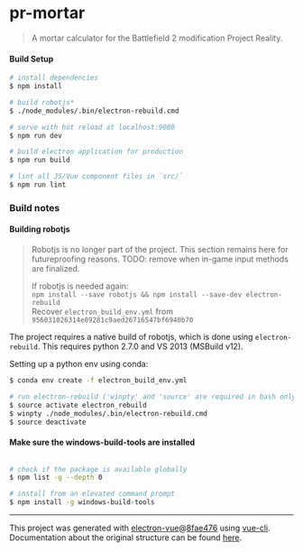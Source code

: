 # pr-mortar

> A mortar calculator for the Battlefield 2 modification Project Reality.

#### Build Setup

```bash
# install dependencies
$ npm install

# build robotjs*
$ ./node_modules/.bin/electron-rebuild.cmd

# serve with hot reload at localhost:9080
$ npm run dev

# build electron application for production
$ npm run build

# lint all JS/Vue component files in `src/`
$ npm run lint

```

### Build notes

#### Building robotjs

> Robotjs is no longer part of the project.
> This section remains here for futureproofing reasons.
> TODO: remove when in-game input methods are finalized.
>
> If robotjs is needed again:  
> `npm install --save robotjs && npm install --save-dev electron-rebuild`  
> Recover `electron_build_env.yml` from `956031026314e89281c9aed26716547bf6940b70`

The project requires a native build of robotjs, which is done using `electron-rebuild`. This requires python 2.7.0 and VS 2013 (MSBuild v12).

Setting up a python env using conda:

```bash
$ conda env create -f electron_build_env.yml

# run electron-rebuild ('winpty' and 'source' are required in bash only)
$ source activate electron_rebuild
$ winpty ./node_modules/.bin/electron-rebuild.cmd
$ source deactivate
```

#### Make sure the windows-build-tools are installed

```bash

# check if the package is available globally
$ npm list -g --depth 0

# install from an elevated command prompt
$ npm install -g windows-build-tools

```

---

This project was generated with [electron-vue](https://github.com/SimulatedGREG/electron-vue)@[8fae476](https://github.com/SimulatedGREG/electron-vue/tree/8fae4763e9d225d3691b627e83b9e09b56f6c935) using [vue-cli](https://github.com/vuejs/vue-cli). Documentation about the original structure can be found [here](https://simulatedgreg.gitbooks.io/electron-vue/content/index.html).
